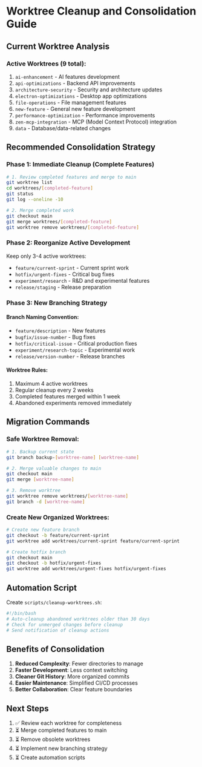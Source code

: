 # Worktree Cleanup and Consolidation Guide

## Current Worktree Analysis

### Active Worktrees (9 total):
1. `ai-enhancement` - AI features development
2. `api-optimizations` - Backend API improvements  
3. `architecture-security` - Security and architecture updates
4. `electron-optimizations` - Desktop app optimizations
5. `file-operations` - File management features
6. `new-feature` - General new feature development
7. `performance-optimization` - Performance improvements
8. `zen-mcp-integration` - MCP (Model Context Protocol) integration
9. `data` - Database/data-related changes

## Recommended Consolidation Strategy

### Phase 1: Immediate Cleanup (Complete Features)
```bash
# 1. Review completed features and merge to main
git worktree list
cd worktrees/[completed-feature]
git status
git log --oneline -10

# 2. Merge completed work
git checkout main
git merge worktrees/[completed-feature]
git worktree remove worktrees/[completed-feature]
```

### Phase 2: Reorganize Active Development
Keep only 3-4 active worktrees:
- `feature/current-sprint` - Current sprint work
- `hotfix/urgent-fixes` - Critical bug fixes
- `experiment/research` - R&D and experimental features
- `release/staging` - Release preparation

### Phase 3: New Branching Strategy

#### Branch Naming Convention:
- `feature/description` - New features
- `bugfix/issue-number` - Bug fixes
- `hotfix/critical-issue` - Critical production fixes
- `experiment/research-topic` - Experimental work
- `release/version-number` - Release branches

#### Worktree Rules:
1. Maximum 4 active worktrees
2. Regular cleanup every 2 weeks
3. Completed features merged within 1 week
4. Abandoned experiments removed immediately

## Migration Commands

### Safe Worktree Removal:
```bash
# 1. Backup current state
git branch backup-[worktree-name] [worktree-name]

# 2. Merge valuable changes to main
git checkout main
git merge [worktree-name]

# 3. Remove worktree
git worktree remove worktrees/[worktree-name]
git branch -d [worktree-name]
```

### Create New Organized Worktrees:
```bash
# Create new feature branch
git checkout -b feature/current-sprint
git worktree add worktrees/current-sprint feature/current-sprint

# Create hotfix branch  
git checkout main
git checkout -b hotfix/urgent-fixes
git worktree add worktrees/urgent-fixes hotfix/urgent-fixes
```

## Automation Script

Create `scripts/cleanup-worktrees.sh`:
```bash
#!/bin/bash
# Auto-cleanup abandoned worktrees older than 30 days
# Check for unmerged changes before cleanup
# Send notification of cleanup actions
```

## Benefits of Consolidation

1. **Reduced Complexity**: Fewer directories to manage
2. **Faster Development**: Less context switching
3. **Cleaner Git History**: More organized commits
4. **Easier Maintenance**: Simplified CI/CD processes
5. **Better Collaboration**: Clear feature boundaries

## Next Steps

1. ✅ Review each worktree for completeness
2. ⏳ Merge completed features to main
3. ⏳ Remove obsolete worktrees
4. ⏳ Implement new branching strategy
5. ⏳ Create automation scripts